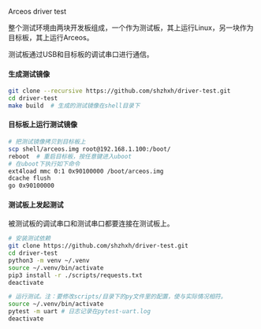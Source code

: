 Arceos driver test

整个测试环境由两块开发板组成，一个作为测试板，其上运行Linux，另一块作为目标板，其上运行Arceos。

测试板通过USB和目标板的调试串口进行通信。

#### 生成测试镜像

```sh
git clone --recursive https://github.com/shzhxh/driver-test.git
cd driver-test
make build  # 生成的测试镜像在shell目录下
```
#### 目标板上运行测试镜像

```sh
# 把测试镜像拷贝到目标板上
scp shell/arceos.img root@192.168.1.100:/boot/
reboot  # 重启目标板，按任意键进入uboot
# 在uboot下执行如下命令
ext4load mmc 0:1 0x90100000 /boot/arceos.img
dcache flush
go 0x90100000
```

#### 测试板上发起测试

被测试板的调试串口和测试串口都要连接在测试板上。

```sh
# 安装测试依赖
git clone https://github.com/shzhxh/driver-test.git
cd driver-test
python3 -m venv ~/.venv
source ~/.venv/bin/activate
pip3 install -r ./scripts/requests.txt
deactivate

# 运行测试。注：要修改scripts/目录下的py文件里的配置，使与实际情况相符。
source ~/.venv/bin/activate
pytest -m uart # 日志记录在pytest-uart.log
deactivate
```
